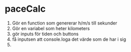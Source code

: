 # paceCalc
1. Gör en function som genererar h/m/s till sekunder
2. Gör en variabel som heter kilometers
3. gör inputs för tiden och buttons
4. få inputsen att console.loga det värde som de har i sig
5.
